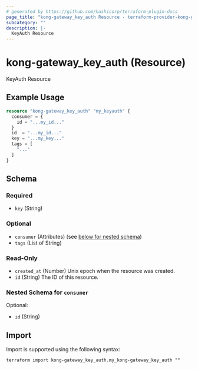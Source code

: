 ```yaml
---
# generated by https://github.com/hashicorp/terraform-plugin-docs
page_title: "kong-gateway_key_auth Resource - terraform-provider-kong-gateway"
subcategory: ""
description: |-
  KeyAuth Resource
---
```


# kong-gateway_key_auth (Resource)

KeyAuth Resource

## Example Usage

```terraform
resource "kong-gateway_key_auth" "my_keyauth" {
  consumer = {
    id = "...my_id..."
  }
  id  = "...my_id..."
  key = "...my_key..."
  tags = [
    "..."
  ]
}
```

<!-- schema generated by tfplugindocs -->
## Schema

### Required

- `key` (String)

### Optional

- `consumer` (Attributes) (see [below for nested schema](#nestedatt--consumer))
- `tags` (List of String)

### Read-Only

- `created_at` (Number) Unix epoch when the resource was created.
- `id` (String) The ID of this resource.

<a id="nestedatt--consumer"></a>
### Nested Schema for `consumer`

Optional:

- `id` (String)

## Import

Import is supported using the following syntax:

```shell
terraform import kong-gateway_key_auth.my_kong-gateway_key_auth ""
```
